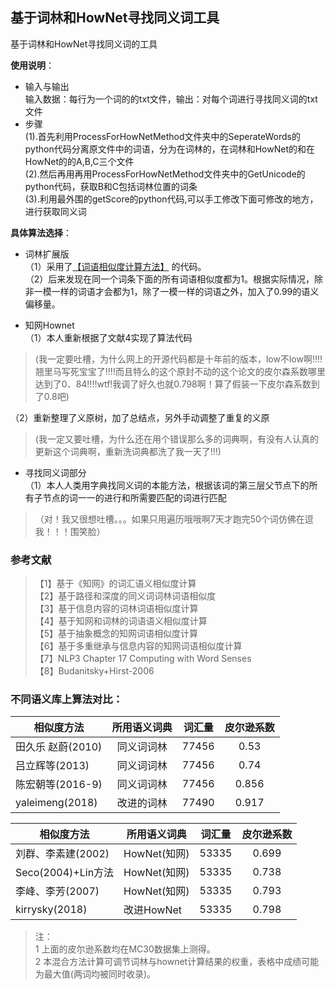 ## 基于词林和HowNet寻找同义词工具
基于词林和HowNet寻找同义词的工具</br>

**使用说明**：</br>
+ 输入与输出</br>
输入数据：每行为一个词的的txt文件，输出：对每个词进行寻找同义词的txt文件</br>
+ 步骤</br>
(1).首先利用ProcessForHowNetMethod文件夹中的SeperateWords的python代码分离原文件中的词语，分为在词林的，在词林和HowNet的和在HowNet的的A,B,C三个文件</br>
(2).然后再用再用ProcessForHowNetMethod文件夹中的GetUnicode的python代码，获取B和C包括词林位置的词条</br>
(3).利用最外围的getScore的python代码,可以手工修改下面可修改的地方，进行获取同义词</br>


**具体算法选择**：</br>
+ 词林扩展版</br>
（1）采用了[【词语相似度计算方法】](https://github.com/yaleimeng/Final_word_Similarity)
的代码。</br>
（2）后来发现在同一个词条下面的所有词语相似度都为1。根据实际情况，除非一模一样的词语才会都为1，除了一模一样的词语之外，加入了0.99的语义偏移量。</br>

+ 知网Hownet</br>
（1）本人重新根据了文献4实现了算法代码</br>
>(我一定要吐槽，为什么网上的开源代码都是十年前的版本，low不low啊!!!!翘里马写死宝宝了!!!!而且特么的这个原封不动的这个论文的皮尔森系数哪里达到了0、84!!!!wtf!我调了好久也就0.798啊！算了假装一下皮尔森系数到了0.8吧)</br>

（2）重新整理了义原树，加了总结点，另外手动调整了重复的义原</br>
>(我一定又要吐槽，为什么还在用个错误那么多的词典啊，有没有人认真的更新这个词典啊，重新洗词典都洗了我一天了!!!)</br>

+ 寻找同义词部分<br>
（1）本人人类用字典找同义词的本能方法，根据该词的第三层父节点下的所有子节点的词一一的进行和所需要匹配的词进行匹配</br>
>（对！我又很想吐槽。。。如果只用遍历哦哦啊7天才跑完50个词仿佛在逗我！！！围笑脸）</br>


### 参考文献
> 【1】基于《知网》的词汇语义相似度计算 </br>
> 【2】基于路径和深度的同义词词林词语相似度 </br>
> 【3】基于信息内容的词林词语相似度计算 </br>
> 【4】基于知网和词林的词语语义相似度计算 </br>
> 【5】基于抽象概念的知网词语相似度计算 </br>
> 【6】基于多重继承与信息内容的知网词语相似度计算 </br>
> 【7】NLP3 Chapter 17 Computing with Word Senses </br>
> 【8】Budanitsky+Hirst-2006 </br>

### 不同语义库上算法对比：

|相似度方法|所用语义词典|词汇量|皮尔逊系数|
|------------|:--:|:-:|:-:|
|田久乐 赵蔚(2010)	|同义词词林	|77456	|0.53|
|吕立辉等(2013)	|同义词词林	|77456|	0.74|
|陈宏朝等(2016-9)	|同义词词林|77456|	0.856|
|yaleimeng(2018)|改进的词林|77490	|0.917|

|相似度方法|所用语义词典|词汇量|皮尔逊系数|
|------------|---------|:-:|:-:|
|刘群、李素建(2002)|HowNet(知网)|	53335|0.699|
|Seco(2004)+Lin方法|HowNet(知网)|	53335|0.738|
|李峰、李芳(2007)|	HowNet(知网)|	53335|	0.793|
|kirrysky(2018)|改进HowNet|	53335	|0.798|

>注：</br>
1 上面的皮尔逊系数均在MC30数据集上测得。</br>
2 本混合方法计算可调节词林与hownet计算结果的权重，表格中成绩可能为最大值(两词均被同时收录)。</br>
